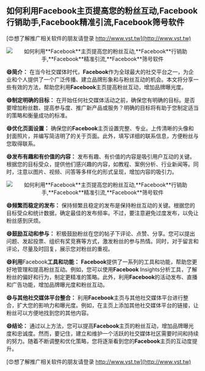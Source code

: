 ## **如何利用**Facebook**主页提高您的粉丝互动,**Facebook**行销助手,**Facebook**精准引流,**Facebook**筛号软件**

[😍想了解推广相关软件的朋友请登录 http://www.vst.tw](http://www.vst.tw)

 <center><img src="https://vst.tw/MP4/tuiguang/png/6.png" alt="如何利用**Facebook**主页提高您的粉丝互动,**Facebook**行销助手,**Facebook**精准引流,**Facebook**筛号软件"></center>

**😄简介：**
在当今社交媒体时代，**Facebook**作为全球最大的社交平台之一，为企业和个人提供了一个广泛传播、建立品牌形象和与粉丝互动的机会。本文将分享一些有效的方法，帮助您利用**Facebook**主页提高粉丝互动，增加品牌曝光度。

**😄制定明确的目标：**
在开始任何社交媒体活动之前，确保您有明确的目标。是否要增加粉丝数、提高参与度、推广新产品或服务？明确的目标将有助于您制定适当的策略和衡量成功的标准。

**😄优化页面设置：**
确保您的**Facebook**主页设置完整、专业。上传清晰的头像和封面照片，并编写简洁明了的关于页面。此外，填写详细的联系信息，方便粉丝与您取得联系。

**😄发布有趣和有价值的内容：**
发布有趣、有价值的内容是吸引用户互动的关键。根据您的目标受众，提供他们感兴趣的内容，如教程、案例分析、行业新闻等。同时，注意以图片、视频、问答等多样化的形式呈现，增加内容的吸引力。

 <center><img src="https://vst.tw/MP4/tuiguang/png/4.png" alt="如何利用**Facebook**主页提高您的粉丝互动,**Facebook**行销助手,**Facebook**精准引流,**Facebook**筛号软件"></center>

**😄频繁而稳定的发布：**
保持频繁且稳定的发布是保持粉丝互动的关键。根据您的目标受众和统计数据，确定最佳的发布频率。不过，要注意避免过度发布，以免让粉丝感到厌烦。

**😄鼓励互动和参与：**
积极鼓励粉丝在您的帖子下评论、点赞、分享。您可以提出问题、发起投票、组织有奖竞赛等方式，激发粉丝的参与热情。同时，对于留言和评论，尽量及时回复，展示您对粉丝的重视。

**😄利用**Facebook**工具和功能：**
**Facebook**提供了一系列的工具和功能，帮助您更好地管理和提高粉丝互动。例如，您可以使用**Facebook** Insights分析工具，了解粉丝的偏好和行为，制定更精准的策略。此外，利用**Facebook**的活动发布、直播和广告功能，增加品牌曝光度和粉丝互动。

**😄与其他社交媒体平台整合：**
利用**Facebook**主页与其他社交媒体平台进行整合，扩大您的影响力和曝光度。例如，在主页上添加其他社交媒体平台的链接，让粉丝可以方便地找到您的其他内容。

**😄结论：**
通过以上方法，您可以提高**Facebook**主页的粉丝互动，增加品牌曝光度和忠诚度。然而，要记住，建立和维护一个活跃的社交媒体社区需要时间和持续的努力。随着不断调整和优化策略，您将逐渐看到您的**Facebook**主页的互动度提升。

[😍想了解推广相关软件的朋友请登录 http://www.vst.tw](http://www.vst.tw)



